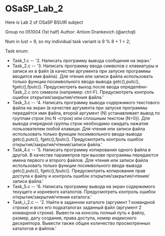 # OSaSP_Lab_2

Here is Lab 2 of OSaSP BSUIR subject

Group no 051004 (1st half)
Author: Artiom Drankevich (@archql)

Num in lust = 9, so my individual task variant is 9 % 8 + 1 = 2; 

Task enum:

- Task_1.c -- '2.	Написать программу вывода сообщения на экран.'
- Task_2.c -- '3.	Написать программу ввода символов с клавиатуры и записи их в файл
(в качестве аргумента при запуске программы вводится имя файла). Для чтения или записи файла использовать 
только функции посимвольного ввода-вывода getc(),putc(), fgetc(),fputc(). Предусмотреть выход после ввода 
определённ- Task_2.c ого символа (например: ctrl-F). Предусмотреть контроль ошибок открытия/закрытия/чтения файла.'
- Task_3.c -- '4.	Написать программу вывода содержимого текстового файла на экран (в качестве аргумента при запуске программы передаётся имя файла, второй аргумент (N) устанавливает вывод по группам строк (по N –строк) или сплошным текстом (N=0)). Для  вывода  очередной группы строк необходимо ожидать нажатия пользователем любой клавиши. Для чтения или записи файла использовать только функции посимвольного ввода-вывода getc(),putc(), fgetc(),fputc(). Предусмотреть контроль ошибок открытия/закрытия/чтения/записи файла.'
- Task_4.c -- '5.	Написать программу копирования одного файла в другой. В качестве параметров при вызове программы передаются имена первого и второго файлов. Для чтения или записи файла использовать только функции посимвольного ввода-вывода getc(),putc(), fgetc(),fputc(). Предусмотреть копирование  прав доступа к файлу и контроль ошибок открытия/закрытия/чтения/записи файла.'
- Task_5.c -- '6.	Написать программу вывода на экран содержимого текущего и корневого каталогов. Предусмотреть контроль ошибок открытия/закрытия/чтения каталога.'
- Task_i_2.c -- '2.	Найти в заданном каталоге (аргумент 1 командной строки) и всех его подкаталогах заданный файл (аргумент 2 командной строки). Вывести на консоль полный путь к файлу, размер, дату создания, права доступа, номер индексного дескриптора. Вывести также общее количество просмотренных каталогов и файлов.'
